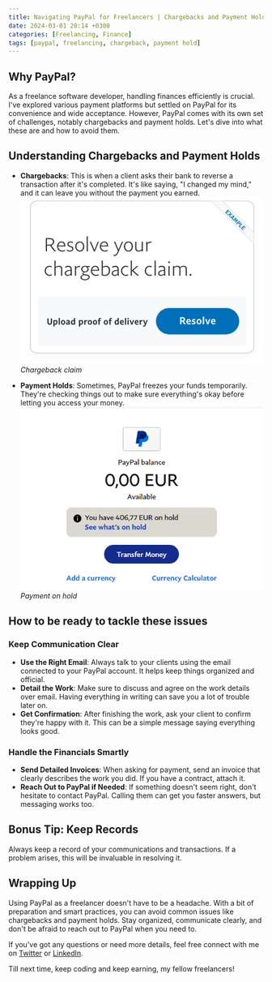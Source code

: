 ```yaml
---
title: Navigating PayPal for Freelancers | Chargebacks and Payment Holds
date: 2024-03-01 20:14 +0300
categories: [Freelancing, Finance]
tags: [paypal, freelancing, chargeback, payment hold]
---
```


## Why PayPal?
As a freelance software developer, handling finances efficiently is crucial. I've explored various payment platforms but settled on PayPal for its convenience and wide acceptance. However, PayPal comes with its own set of challenges, notably chargebacks and payment holds. Let's dive into what these are and how to avoid them.

## Understanding Chargebacks and Payment Holds
* **Chargebacks**: This is when a client asks their bank to reverse a transaction after it's completed. It's like saying, "I changed my mind," and it can leave you without the payment you earned.
![Template Blog](/assets/img/posts/2024-3-01-Navigating-PayPal-for-Freelancers/Chargeback.jpg)
_Chargeback claim_

* **Payment Holds**: Sometimes, PayPal freezes your funds temporarily. They're checking things out to make sure everything's okay before letting you access your money.
![Template Blog](/assets/img/posts/2024-3-01-Navigating-PayPal-for-Freelancers/Payment.PNG)
_Payment on hold_

## How to be ready to tackle these issues

### Keep Communication Clear
* **Use the Right Email**: Always talk to your clients using the email connected to your PayPal account. It helps keep things organized and official.
* **Detail the Work**: Make sure to discuss and agree on the work details over email. Having everything in writing can save you a lot of trouble later on.
* **Get Confirmation**: After finishing the work, ask your client to confirm they're happy with it. This can be a simple message saying everything looks good.

### Handle the Financials Smartly
* **Send Detailed Invoices**: When asking for payment, send an invoice that clearly describes the work you did. If you have a contract, attach it.
* **Reach Out to PayPal if Needed**: If something doesn't seem right, don't hesitate to contact PayPal. Calling them can get you faster answers, but messaging works too.

## Bonus Tip: Keep Records
Always keep a record of your communications and transactions. If a problem arises, this will be invaluable in resolving it.

## Wrapping Up
Using PayPal as a freelancer doesn't have to be a headache. With a bit of preparation and smart practices, you can avoid common issues like chargebacks and payment holds. Stay organized, communicate clearly, and don't be afraid to reach out to PayPal when you need to.

If you've got any questions or need more details, feel free connect with me on [Twitter](https://twitter.com/atharao_) or [LinkedIn](https://www.linkedin.com/in/atharao/).

Till next time, keep coding and keep earning, my fellow freelancers!